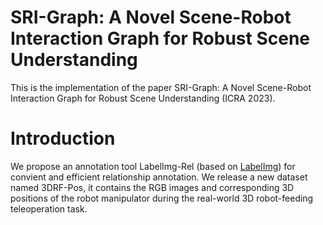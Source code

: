 # SRI-Graph: A Novel Scene-Robot Interaction Graph for Robust Scene Understanding

This is the implementation of the paper SRI-Graph: A Novel Scene-Robot Interaction Graph for Robust Scene Understanding (ICRA 2023).

# Introduction

We propose an annotation tool LabelImg-Rel (based on [LabelImg](https://github.com/heartexlabs/labelImg)) for convient and efficient relationship annotation. We release a new dataset named 3DRF-Pos, it contains the RGB images and corresponding 3D positions of the robot manipulator during the real-world 3D robot-feeding teleoperation task.

